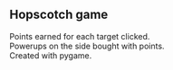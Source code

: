## Hopscotch game   
Points earned for each target clicked.  
Powerups on the side bought with points.  
Created with pygame.  

